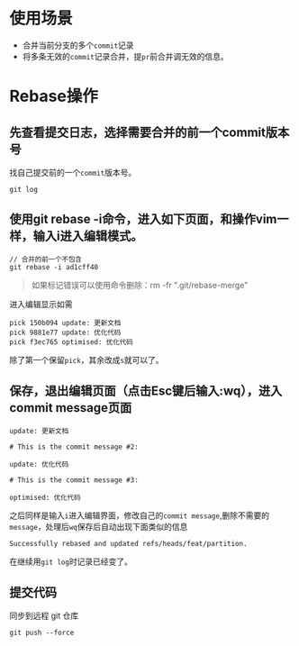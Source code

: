 # 使用场景
- 合并当前分支的多个`commit`记录
- 将多条无效的`commit`记录合并，提`pr`前合并调无效的信息。


# Rebase操作
## 先查看提交日志，选择需要合并的前一个commit版本号
找自己提交前的一个`commit`版本号。
```shell
git log
```
## 使用git rebase -i命令，进入如下页面，和操作vim一样，输入i进入编辑模式。
```shell
// 合并的前一个不包含
git rebase -i ad1cff40
```
>如果标记错误可以使用命令删除：rm -fr ".git/rebase-merge"

进入编辑显示如需

```shell
pick 150b094 update: 更新文档
pick 9881e77 update: 优化代码
pick f3ec765 optimised: 优化代码
```
除了第一个保留`pick`，其余改成`s`就可以了。
## 保存，退出编辑页面（点击Esc键后输入:wq），进入commit message页面
```shell
update: 更新文档

# This is the commit message #2:

update: 优化代码

# This is the commit message #3:

optimised: 优化代码
```
之后同样是输入`i`进入编辑界面，修改自己的`commit message`,删除不需要的`message`，处理后`wq`保存后自动出现下面类似的信息
```shell
Successfully rebased and updated refs/heads/feat/partition.
```
在继续用`git log`时记录已经变了。
## 提交代码
同步到远程 git 仓库
```shell
git push --force
```